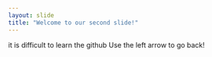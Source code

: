 ```yaml
---
layout: slide
title: "Welcome to our second slide!"
---
```

it is difficult to learn the github
Use the left arrow to go back!
